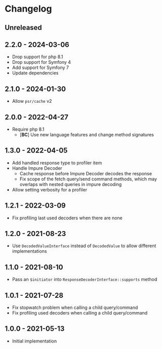 # Changelog

<!-- There should always be "Unreleased" section at the beginning. -->

## Unreleased

## 2.2.0 - 2024-03-06
- Drop support for php 8.1
- Drop support for Symfony 4
- Add support for Symfony 7
- Update dependencies

## 2.1.0 - 2024-01-30
- Allow `psr/cache` v2

## 2.0.0 - 2022-04-27
- Require php 8.1
  - [**BC**] Use new language features and change method signatures

## 1.3.0 - 2022-04-05
- Add handled response type to profiler item
- Handle Impure Decoder
  - Cache response before Impure Decoder decodes the response
  - Fix scope of the fetch query/send command methods, which may overlaps with nested queries in impure decoding
- Allow setting verbosity for a profiler

## 1.2.1 - 2022-03-09
- Fix profiling last used decoders when there are none

## 1.2.0 - 2021-08-23
- Use `DecodedValueInterface` instead of `DecodedValue` to allow different implementations

## 1.1.0 - 2021-08-10
- Pass an `$initiator` into `ResponseDecoderInterface::supports` method

## 1.0.1 - 2021-07-28
- Fix stopwatch problem when calling a child query/command
- Fix profiling used decoders when calling a child query/command

## 1.0.0 - 2021-05-13
- Initial implementation

